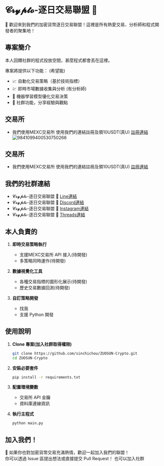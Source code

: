 # 𝓒𝓻𝔂𝓹𝓽𝓸-逐日交易聯盟 🍻  
🎉 歡迎來到我們的加密貨幣逐日交易聯盟！這裡是所有熱愛交易、分析師和程式開發者的聚集地！  

## 專案簡介  
本人回饋社群的程式投放空間，甚麼程式都會丟在這裡。

專案將提供以下功能： (希望能)
- 📈 自動化交易策略（基於技術指標）  
- 💹 即時市場數據收集與分析 (有分析師)
- 🧠 機器學習模型優化交易決策  
- 🤝 社群功能，分享經驗與觀點

## 交易所

- 我們使用MEXC交易所
    使用我們的連結註冊及領10USDT(真U) 
    [註冊連結](https://www.mexc.com/zh-TW/invite/customer-register?inviteCode=mexc-2mZt1)
    ![9841099400530750266](https://hackmd.io/_uploads/rJ2yi7pPke.png)


## 交易所

- 我們使用MEXC交易所
    使用我們的連結註冊及領10USDT(真U) 
    [註冊連結](https://www.mexc.com/zh-TW/invite/customer-register?inviteCode=mexc-2mZt1)


## 我們的社群連結
- 𝓒𝓻𝔂𝓹𝓽𝓸-逐日交易聯盟 🍻 [Line連結](https://line.me/ti/g2/yJSGB_06oEvGAaflwA3dyV-9FAmN2zP5RBHS7Q?utm_source=invitation&utm_medium=link_copy&utm_campaign=default)
- 𝓒𝓻𝔂𝓹𝓽𝓸-逐日交易聯盟 🍻 [Discord連結](https://discord.gg/f2DUhH6N)
- 𝓒𝓻𝔂𝓹𝓽𝓸-逐日交易聯盟 🍻 [Instagram連結](https://www.instagram.com/runsun2025/)
- 𝓒𝓻𝔂𝓹𝓽𝓸-逐日交易聯盟 🍻 [Threads連結](https://www.threads.net/@runsun2025)
  
## 本人負責的  
1. **即時交易策略執行**  
   - 支援MEXC交易所 API 接入(待開發)  
   - 多策略同時運作(待開發)  

2. **數據視覺化工具**  
   - 各種交易指標的圖形化展示(待開發)  
   - 歷史交易數據回測(待開發)  

3. **自訂策略開發**  
   - 找我  
   - 支援 Python 開發

## 使用說明  
1. **Clone 專案(加入社群取得權限)**  
   ```bash  
   git clone https://github.com/sinchichou/ZUOSUN-Crypto.git
   cd ZUOSUN-Crypto
   ```  
2. **安裝必要套件**  
   ```bash  
   pip install -r requirements.txt  
   ```  
3. **配置環境變數**  
   - 交易所 API 金鑰  
   - 資料庫連線資訊  

4. **執行主程式**  
   ```bash  
   python main.py  
   ```  
## 加入我們！  
📢 如果你也對加密貨幣交易充滿熱情，歡迎一起加入我們的聯盟！  
你可以透過 Issue 區提出想法或直接提交 Pull Request！
也可以加入社群
